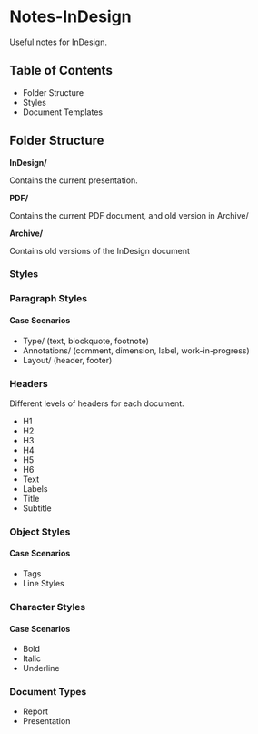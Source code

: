 # Notes-InDesign

Useful notes for InDesign.

## Table of Contents

* Folder Structure
* Styles
* Document Templates

## Folder Structure

**InDesign/**

Contains the current presentation.

**PDF/**

Contains the current PDF document, and old version in Archive/

**Archive/**

Contains old versions of the InDesign document

### Styles

### Paragraph Styles

#### Case Scenarios

* Type/ (text, blockquote, footnote)
* Annotations/ (comment, dimension, label, work-in-progress)
* Layout/ (header, footer)

### Headers

Different levels of headers for each document.

* H1
* H2
* H3
* H4
* H5
* H6
* Text
* Labels
* Title
* Subtitle

### Object Styles

#### Case Scenarios

* Tags
* Line Styles

### Character Styles

#### Case Scenarios
* Bold
* Italic
* Underline

### Document Types

* Report
* Presentation
